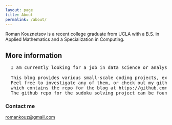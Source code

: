 ```yaml
---
layout: page
title: About
permalink: /about/
---
```

Roman Kouznetsov is a recent college graduate from UCLA with a B.S. in Applied Mathematics and a Specialization in Computing.

## More information

<pre>
  I am currently looking for a job in data science or analysis.

  This blog provides various small-scale coding projects, exploring different application of Python in a tutorial format.
  Feel free to investigate any of them, or check out my github at https://github.com/romakouz,
  which contains the repo for the blog at https://github.com/romakouz/romakouz.github.io.
  The github repo for the sudoku solving project can be found at https://github.com/romakouz/sudoku.project.
</pre>

### Contact me

[romankouz@gmail.com](mailto:romankouz@gmail.com)